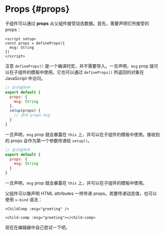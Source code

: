 # Props {#props}

子组件可以通过 **props** 从父组件接受动态数据。首先，需要声明它所接受的 props：

<div class="composition-api">
<div class="sfc">

```vue [ChildComp.vue]
<script setup>
const props = defineProps({
  msg: String
})
</script>
```

注意 `defineProps()` 是一个编译时宏，并不需要导入。一旦声明，`msg` prop 就可以在子组件的模板中使用。它也可以通过 `defineProps()` 所返回的对象在 JavaScript 中访问。

</div>

<div class="html">

```js
// 在子组件中
export default {
  props: {
    msg: String
  },
  setup(props) {
    // 访问 props.msg
  }
}
```

一旦声明，`msg` prop 就会暴露在 `this` 上，并可以在子组件的模板中使用。接收到的 props 会作为第一个参数传递给 `setup()`。

</div>

</div>

<div class="options-api">

```js
// 在子组件中
export default {
  props: {
    msg: String
  }
}
```

一旦声明，`msg` prop 就会暴露在 `this` 上，并可以在子组件的模板中使用。

</div>

父组件可以像声明 HTML attributes 一样传递 props。若要传递动态值，也可以使用 `v-bind` 语法：

<div class="sfc">

```vue-html
<ChildComp :msg="greeting" />
```

</div>
<div class="html">

```vue-html
<child-comp :msg="greeting"></child-comp>
```

</div>

现在在编辑器中自己尝试一下吧。
